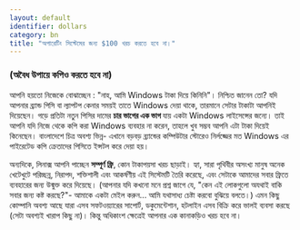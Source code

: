 ```yaml
---
layout: default
identifier: dollars
category: bn
title: "অপারেটিং সিস্টেমের জন্য $100 খরচ করতে হবে না।"
---
```


<h3>(অবৈধ উপায়ে কপিও করতে হবে না)</h3>

আপনি হয়তো নিজেকে বোঝাচ্ছেন : "নাহ, আমি Windows টাকা দিয়ে কিনিনি"। নিশ্চিত জানেন তো? যদি আপনার ব্র্যান্ড পিসি বা ল্যাপটপ কেনার সময়ই তাতে Windows দেয়া থাকে, তারমানে সেটার টাকাটা আপনিই দিয়েছেন। গড়ে প্রতিটা নতুন পিসির দামের <b>চার ভাগের এক ভাগ </b>যায় একটা Windows লাইসেন্সের জন্যে। তাই আপনি যদি নিজে থেকে কপি করা Windows ব্যবহার না করেন, তাহলে খুব সম্ভব আপনি এটা টাকা দিয়েই কিনেছেন। বাংলাদেশে চিত্র অবশ্য ভিন্ন- এখানে বড়বড় ব্র্যান্ডের কম্পিউটার স্টোরেও নির্লজ্জের মত Windows এর পাইরেটেড কপি ক্রেতাদের পিসিতে ইন্সটল করে দেয়া হয়।

অন্যদিকে, লিনাক্স আপনি পাচ্ছেন <b>সম্পূর্ণ ফ্রি</b>, কোন টাকাপয়সা খরচ ছাড়াই। হ্যা, সারা পৃথিবীর অসংখ্য মানুষ অনেক খেটেখুটে পরিচ্ছন্ন, নিরাপদ, শক্তিশালী এবং আকর্ষণীয় এই সিস্টেমটি তৈরি করেছে, এবং সেটাকে আমাদের সবার ফ্রিতে ব্যবহারের জন্য উন্মুক্ত করে দিয়েছে। (আপনার যদি কখনো মনে প্রশ্ন জাগে যে, "কেন এই লোকগুলো অযথাই বাকি সবার জন্য কষ্ট করছে?"- আমাকে একটা মেইল করুন... আমি যথাসাধ্য চেষ্টা করবো বুঝিয়ে বলতে।) এমন কিছু কোম্পানি অবশ্য আছে যারা এসব সফটওয়্যারের সাপোর্ট, ডকুমেন্টেশান, হটলাইন এসব বিক্রি করে ভালই ব্যবসা করছে (সেটা অবশ্যই খারাপ কিছু না)। কিন্তু অধিকাংশ ক্ষেত্রেই আপনার এক কানাকড়িও খরচ হবে না।




